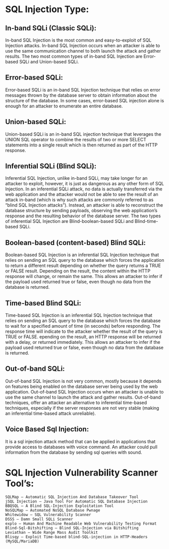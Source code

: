 # SQL Injection Type:
## In-band SQLi (Classic SQLi): 
In-band SQL Injection is the most common and easy-to-exploit of SQL Injection attacks. In-band SQL Injection occurs when an attacker is able to use the same communication channel to both launch the attack and gather results. The two most common types of in-band SQL Injection are Error-based SQLi and Union-based SQLi.

## Error-based SQLi: 
Error-based SQLi is an in-band SQL Injection technique that relies on error messages thrown by the database server to obtain information about the structure of the database. In some cases, error-based SQL injection alone is enough for an attacker to enumerate an entire database.

## Union-based SQLi: 
Union-based SQLi is an in-band SQL injection technique that leverages the UNION SQL operator to combine the results of two or more SELECT statements into a single result which is then returned as part of the HTTP response.

## Inferential SQLi (Blind SQLi): 
Inferential SQL Injection, unlike in-band SQLi, may take longer for an attacker to exploit, however, it is just as dangerous as any other form of SQL Injection. In an inferential SQLi attack, no data is actually transferred via the web application and the attacker would not be able to see the result of an attack in-band (which is why such attacks are commonly referred to as “blind SQL Injection attacks”). Instead, an attacker is able to reconstruct the database structure by sending payloads, observing the web application’s response and the resulting behavior of the database server. The two types of inferential SQL Injection are Blind-boolean-based SQLi and Blind-time-based SQLi.

## Boolean-based (content-based) Blind SQLi: 
Boolean-based SQL Injection is an inferential SQL Injection technique that relies on sending an SQL query to the database which forces the application to return a different result depending on whether the query returns a TRUE or FALSE result. Depending on the result, the content within the HTTP response will change, or remain the same. This allows an attacker to infer if the payload used returned true or false, even though no data from the database is returned.

## Time-based Blind SQLi: 
Time-based SQL Injection is an inferential SQL Injection technique that relies on sending an SQL query to the database which forces the database to wait for a specified amount of time (in seconds) before responding. The response time will indicate to the attacker whether the result of the query is TRUE or FALSE. epending on the result, an HTTP response will be returned with a delay, or returned immediately. This allows an attacker to infer if the payload used returned true or false, even though no data from the database is returned.

## Out-of-band SQLi: 
Out-of-band SQL Injection is not very common, mostly because it depends on features being enabled on the database server being used by the web application. Out-of-band SQL Injection occurs when an attacker is unable to use the same channel to launch the attack and gather results. Out-of-band techniques, offer an attacker an alternative to inferential time-based techniques, especially if the server responses are not very stable (making an inferential time-based attack unreliable).

## Voice Based Sql Injection: 
It is a sql injection attack method that can be applied in applications that provide access to databases with voice command. An attacker could pull information from the database by sending sql queries with sound.


# SQL Injection Vulnerability Scanner Tool’s:
```
SQLMap — Automatic SQL Injection And Database Takeover Tool
jSQL Injection — Java Tool For Automatic SQL Database Injection
BBQSQL — A Blind SQL-Injection Exploitation Tool
NoSQLMap — Automated NoSQL Database Pwnage
Whitewidow — SQL Vulnerability Scanner
DSSS — Damn Small SQLi Scanner
explo — Human And Machine Readable Web Vulnerability Testing Format
Blind-Sql-Bitshifting — Blind SQL-Injection via Bitshifting
Leviathan — Wide Range Mass Audit Toolkit
Blisqy — Exploit Time-based blind-SQL-injection in HTTP-Headers (MySQL/MariaDB)
```

